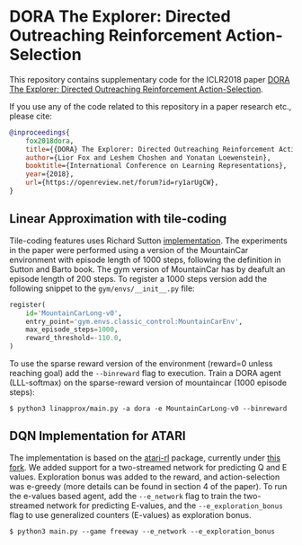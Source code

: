 # DORA The Explorer: Directed Outreaching Reinforcement Action-Selection  

This repository contains supplementary code for the ICLR2018 paper [DORA The Explorer: Directed Outreaching Reinforcement Action-Selection](https://openreview.net/forum?id=ry1arUgCW).

If you use any of the code related to this repository in a paper research etc., please cite:

```bibtex
@inproceedings{
    fox2018dora,
    title={{DORA} The Explorer: Directed Outreaching Reinforcement Action-Selection},
    author={Lior Fox and Leshem Choshen and Yonatan Loewenstein},
    booktitle={International Conference on Learning Representations},
    year={2018},
    url={https://openreview.net/forum?id=ry1arUgCW},
}
```

## Linear Approximation with tile-coding
Tile-coding features uses Richard Sutton [implementation](http://www.incompleteideas.net/tiles/tiles3.html).
The experiments in the paper were performed using a version of the MountainCar environment with episode length of 1000 steps, following the definition in Sutton and Barto book. The gym version of MountainCar has by deafult an episode length of 200 steps. To register a 1000 steps version add the following snippet to the `gym/envs/__init__.py` file:
```python
register(
    id='MountainCarLong-v0',
    entry_point='gym.envs.classic_control:MountainCarEnv',
    max_episode_steps=1000,
    reward_threshold=-110.0,
)
```

To use the sparse reward version of the environment (reward=0 unless reaching goal) add the `--binreward` flag to execution.
Train a DORA agent (LLL-softmax) on the sparse-reward version of mountaincar (1000 episode steps):
~~~
$ python3 linapprox/main.py -a dora -e MountainCarLong-v0 --binreward
~~~

## DQN Implementation for ATARI
The implementation is based on the [atari-rl](https://github.com/brendanator/atari-rl) package, currently under [this fork](https://github.com/borgr/atari-rl/tree/53f0d898585de042e38d6eead81ea10ad0677750).
We added support for a two-streamed network for predicting Q and E values. Exploration bonus was added to the reward, and action-selection was e-greedy (more details can be found in section 4 of the paper).
To run the e-values based agent, add the `--e_network` flag to train the two-streamed network for predicting E-values, and the `--e_exploration_bonus` flag to use generalized counters (E-values) as exploration bonus.
~~~
$ python3 main.py --game freeway --e_network --e_exploration_bonus
~~~
